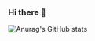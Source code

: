 ### Hi there 👋



![Anurag's GitHub stats](https://github-readme-stats.vercel.app/api?username=jainipanikar)
